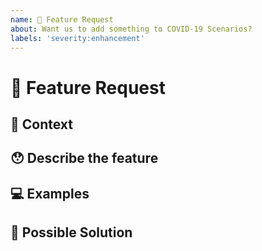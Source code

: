```yaml
---
name: 🙋 Feature Request
about: Want us to add something to COVID-19 Scenarios?
labels: 'severity:enhancement'
---
```


<!---
Thanks for filing an issue 😄! Before you submit, please read the following:

Search open/closed issues before submitting since someone might have asked the same thing before!
Please provide a clear and concise description of what the feature would be.
-->

# 🙋 Feature Request

<!--- Provide a general summary of the new addition -->

## 🔦 Context

<!--- What are you trying to accomplish? How this new feature will help you? -->

<!--- Providing context helps us come up with a solution that is most useful in the real world -->

## 😯 Describe the feature

<!--- Tell us how the feature should work in your opinion -->

## 💻 Examples

<!-- Examples help us understand the requested feature better -->

## 💁 Possible Solution

<!--- Ideas how to implement this feature or a similar solution/workaround that already exists -->
